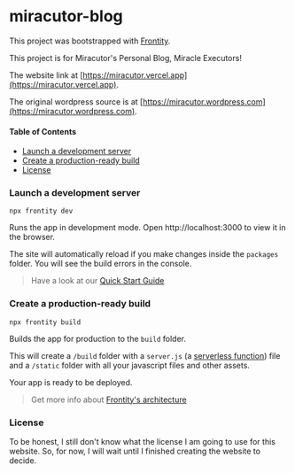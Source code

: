 # miracutor-blog

This project was bootstrapped with [Frontity](https://frontity.org/).

This project is for Miracutor's Personal Blog, Miracle Executors!

The website link at [https://miracutor.vercel.app](https://miracutor.vercel.app).

The original wordpress source is at [https://miracutor.wordpress.com](https://miracutor.wordpress.com).


#### Table of Contents

- [Launch a development server](#launch-a-development-server)
- [Create a production-ready build](#create-a-production-ready-build)
- [License](#license)

### Launch a development server

```
npx frontity dev
```

Runs the app in development mode. Open http://localhost:3000 to view it in the browser.

The site will automatically reload if you make changes inside the `packages` folder. You will see the build errors in the console.

> Have a look at our [Quick Start Guide](https://docs.frontity.org/getting-started/quick-start-guide)

### Create a production-ready build

```
npx frontity build
```

Builds the app for production to the `build` folder.

This will create a `/build` folder with a `server.js` (a [serverless function](https://vercel.com/docs/v2/serverless-functions/introduction)) file and a `/static` folder with all your javascript files and other assets.

Your app is ready to be deployed.

> Get more info about [Frontity's architecture](https://docs.frontity.org/architecture)

### License

To be honest, I still don't know what the license I am going to use for this website. So, for now, I will wait until I finished creating the website to decide.